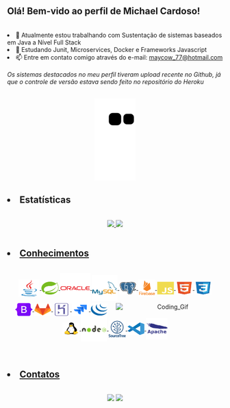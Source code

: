 ## Olá! Bem-vido ao perfil de Michael Cardoso!
<br/>
<li>🔭 Atualmente estou trabalhando com Sustentação de sistemas baseados em Java a Nível Full Stack</li>
<li>🌱 Estudando Junit, Microservices, Docker e Frameworks Javascript</li>
<li>📫 Entre em contato comigo através do e-mail: <a href="mailto: maycow_77@hotmail.com">maycow_77@hotmail.com</a></li>
<br/>
<i>Os sistemas destacados no meu perfil tiveram upload recente no Github, já que o controle de versão estava sendo feito no repositório do Heroku</i> 

<div align="center"><br/>

  ![Snake animation](https://github.com/rafaballerini/rafaballerini/blob/output/github-contribution-grid-snake.svg)
  
</div>

## <li>Estatísticas
<div align="center"><br/>
  <a href="https://github.com/MichaelCX77">
  <img height="160em" src="https://github-readme-stats.vercel.app/api?username=MichaelCX77&show_icons=true&theme=gotham&include_all_commits=true&count_private=true&locale=pt-br"/>
  <img height="160em" src="https://github-readme-stats.vercel.app/api/top-langs/?username=MichaelCX77&layout=compact&langs_count=7&theme=gotham&locale=pt-br"/>
</div>
<br/>
  
##  <li>Conhecimentos
<div align="center" style="display: inline_block"><br/>
  <div>
    <img align="center" alt="Java" height="40" width="50" src="https://raw.githubusercontent.com/devicons/devicon/master/icons/java/java-original.svg">
    <img align="center" alt="Spring" height="30" width="40" src="https://raw.githubusercontent.com/devicons/devicon/master/icons/spring/spring-original.svg">
    <img align="center" alt="Oracle" height="70" src="https://raw.githubusercontent.com/devicons/devicon/master/icons/oracle/oracle-original.svg">
    <img align="center" alt="MySQL" height="60" src="https://raw.githubusercontent.com/devicons/devicon/master/icons/mysql/mysql-original-wordmark.svg">
    <img align="center" alt="Postgree" height="30" width="40" src="https://raw.githubusercontent.com/devicons/devicon/master/icons/postgresql/postgresql-original.svg">
    <img align="center" alt="Firebase" height="40" src="https://raw.githubusercontent.com/devicons/devicon/master/icons/firebase/firebase-plain-wordmark.svg">
    <img align="center" alt="Javascript" height="30" width="40" src="https://raw.githubusercontent.com/devicons/devicon/master/icons/javascript/javascript-plain.svg">
    <img align="center" alt="HTML" height="30" width="40" src="https://raw.githubusercontent.com/devicons/devicon/master/icons/html5/html5-original.svg">
    <img align="center" alt="CSS" height="30" width="40" src="https://raw.githubusercontent.com/devicons/devicon/master/icons/css3/css3-original.svg">
    <img align="right" alt="Coding_Gif" width="250em" src="https://institute.careerguide.com/wp-content/uploads/2020/10/e426702edf874b181aced1e2fa5c6cde.gif">
  </div>
  <div>
    <img align="center" alt="BootsTrap" height="30" width="40" src="https://raw.githubusercontent.com/devicons/devicon/master/icons/bootstrap/bootstrap-original.svg">
    <img align="center" alt="GitLab" height="30" width="40" src="https://raw.githubusercontent.com/devicons/devicon/master/icons/gitlab/gitlab-original.svg">
    <img align="center" alt="Heroku" height="30" width="40" src="https://raw.githubusercontent.com/devicons/devicon/master/icons/heroku/heroku-original.svg">
    <img align="center" alt="Jira" height="30" width="40" src="https://raw.githubusercontent.com/devicons/devicon/master/icons/jira/jira-original.svg">
    <img align="center" alt="JQuery" height="30" width="40" src="https://raw.githubusercontent.com/devicons/devicon/master/icons/jquery/jquery-original.svg">
    <img align="center" alt="Linux" height="30" width="40" src="https://raw.githubusercontent.com/devicons/devicon/master/icons/linux/linux-original.svg">
    <img align="center" alt="NodeJS" height="60" src="https://raw.githubusercontent.com/devicons/devicon/master/icons/nodejs/nodejs-original-wordmark.svg">
    <img align="center" alt="SourceTree" height="40" src="https://raw.githubusercontent.com/devicons/devicon/master/icons/sourcetree/sourcetree-original-wordmark.svg">
    <img align="center" alt="VSCode" height="30" width="40" src="https://raw.githubusercontent.com/devicons/devicon/master/icons/vscode/vscode-original.svg">
    <img align="center" alt="Apache" height="50" src="https://raw.githubusercontent.com/devicons/devicon/master/icons/apache/apache-plain-wordmark.svg">
  </div>
</div>
<br/><br/>

## <li>Contatos
<div align="center"><br/>
  <a href = "mailto:maycow_77@hotmail.com"><img src="https://img.shields.io/badge/Outlook-0078D4?style=for-the-badge&logo=microsoft-outlook&logoColor=white" target="_blank"></a>
  <a href="https://www.linkedin.com/in/michael-cardoso-xavier" target="_blank"><img src="https://img.shields.io/badge/-LinkedIn-%230077B5?style=for-the-badge&logo=linkedin&logoColor=white" target="_blank"></a> 
  
</div>
  
    
